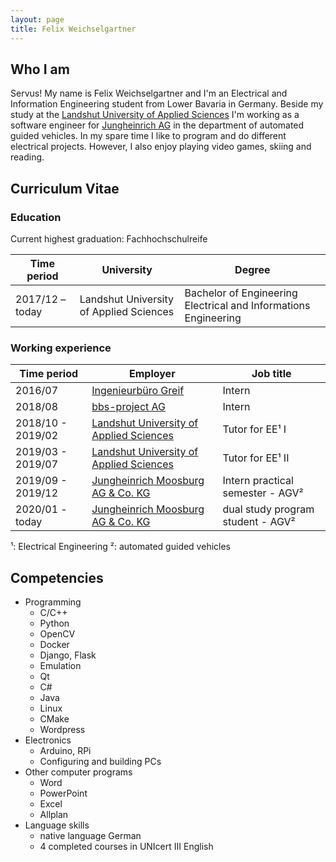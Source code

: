 ```yaml
---
layout: page
title: Felix Weichselgartner
---
```


## Who I am

Servus! My name is Felix Weichselgartner and I'm an Electrical and Information Engineering student from Lower Bavaria in Germany. Beside my study at the [Landshut University of Applied Sciences](https://www.haw-landshut.de/) I'm working as a software engineer for [Jungheinrich AG](https://www.jungheinrich.de/) in the department of automated guided vehicles. In my spare time I like to program and do different electrical projects. However, I also enjoy playing video games, skiing and reading.

## Curriculum Vitae

### Education

Current highest graduation: Fachhochschulreife

| Time period     | University                              | Degree                                                          |
|-----------------|-----------------------------------------|-----------------------------------------------------------------|
| 2017/12 – today | Landshut University of Applied Sciences | Bachelor of Engineering Electrical and Informations Engineering |

### Working experience

| Time period       | Employer                                                                | Job title                         |
|-------------------|-------------------------------------------------------------------------|-----------------------------------|
| 2016/07           | [Ingenieurbüro Greif](http://ib-greif.de/index.htm)                     | Intern                            |
| 2018/08           | [bbs-project AG](https://cargocollective.com/bbsproject)                | Intern                            |
| 2018/10 - 2019/02 | [Landshut University of Applied Sciences](https://www.haw-landshut.de/) | Tutor for EE¹ I                   |
| 2019/03 - 2019/07 | [Landshut University of Applied Sciences](https://www.haw-landshut.de/) | Tutor for EE¹ II                  |
| 2019/09 - 2019/12 | [Jungheinrich Moosburg AG & Co. KG](https://www.jungheinrich.de/)       | Intern practical semester - AGV²  |
| 2020/01 - today   | [Jungheinrich Moosburg AG & Co. KG](https://www.jungheinrich.de/)       | dual study program student - AGV² |

¹: Electrical Engineering
²: automated guided vehicles

## Competencies

* Programming
  * C/C++
  * Python
  * OpenCV
  * Docker
  * Django, Flask
  * Emulation
  * Qt
  * C#
  * Java
  * Linux
  * CMake
  * Wordpress
* Electronics
  * Arduino, RPi
  * Configuring and building PCs
* Other computer programs
  * Word
  * PowerPoint
  * Excel
  * Allplan
* Language skills
  * native language German
  * 4 completed courses in UNIcert III English
